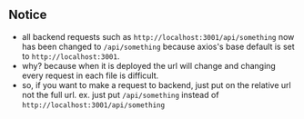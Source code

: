 ## Notice

* all backend requests such as `http://localhost:3001/api/something` now has been changed
to `/api/something` because axios's base default is set to `http://localhost:3001`.
* why? because when it is deployed the url will change and changing every request in each file
is difficult. 
* so, if you want to make a request to backend, just put on the relative url not the full url. 
ex. just put `/api/something` instead of `http://localhost:3001/api/something`